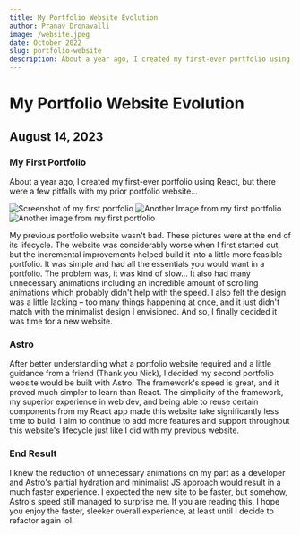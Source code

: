```yaml
---
title: My Portfolio Website Evolution
author: Pranav Dronavalli
image: /website.jpeg
date: October 2022
slug: portfolio-website
description: About a year ago, I created my first-ever portfolio using React, but there were a few pitfalls with my prior portfolio website...
---
```


# My Portfolio Website Evolution
## August 14, 2023

### My First Portfolio
About a year ago, I created my first-ever portfolio using React, but there were a few pitfalls with my prior portfolio website...

![Screenshot of my first portfolio](/website.jpeg)
![Another Image from my first portfolio](/BlogLanding.jpg)
![Another image from my first portfolio](/BlogPage.jpg)

My previous portfolio website wasn't bad. These pictures were at the end of its lifecycle. The website was considerably worse when I first started out, but the incremental improvements helped build it into a little more feasible portfolio. It was simple and had all the essentials you would want in a portfolio. The problem was, it was kind of slow... It also had many unnecessary animations including an incredible amount of scrolling animations which probably didn't help with the speed. I also felt the design was a little lacking – too many things happening at once, and it just didn't match with the minimalist design I envisioned. And so, I finally decided it was time for a new website.

### Astro
After better understanding what a portfolio website required and a little guidance from a friend (Thank you Nick), I decided my second portfolio website would be built with Astro. The framework's speed is great, and it proved much simpler to learn than React. The simplicity of the framework, my superior experience in web dev, and being able to reuse certain components from my React app made this website take significantly less time to build. I aim to continue to add more features and support throughout this website's lifecycle just like I did with my previous website.

### End Result
I knew the reduction of unnecessary animations on my part as a developer and Astro's partial hydration and minimalist JS approach would result in a much faster experience. I expected the new site to be faster, but somehow, Astro's speed still managed to surprise me. If you are reading this, I hope you enjoy the faster, sleeker overall experience, at least until I decide to refactor again lol.
